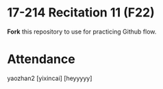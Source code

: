# 17-214 Recitation 11 (F22)
**Fork** this repository to use for practicing Github flow.

# Attendance
yaozhan2
[yixincai]
[heyyyyy]

